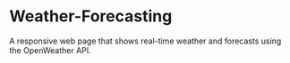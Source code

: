 # Weather-Forecasting
A responsive web page that shows real-time weather and forecasts using the OpenWeather API.
